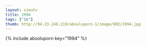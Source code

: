 ```yaml
--- 
layout: sieutv
title: 1994
tags: ["1k"]
thumb: http://94.23.248.219/absoluporn-1/image/002/1994.jpg
---
```

{% include absoluporn key="1994" %} 
